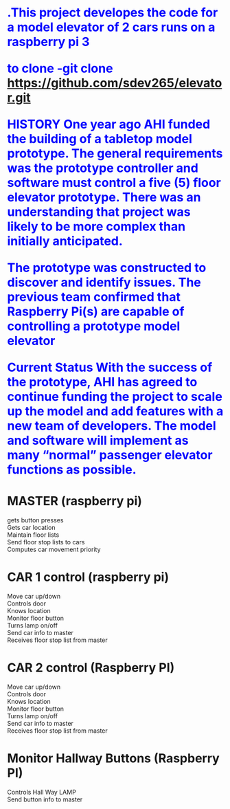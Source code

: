 <h1 style="color:blue;">
.This project developes the code for a model elevator of 2 cars runs on a raspberry pi 3

to clone 
-git clone https://github.com/sdev265/elevator.git

HISTORY
One year ago AHI funded the building of a tabletop model prototype. 
The general requirements was the prototype controller and software must control a five (5) floor elevator prototype. 
There was an understanding that project was likely to be more complex than initially anticipated.

The prototype was constructed to discover and identify issues. 
The previous team confirmed that Raspberry Pi(s) are capable of controlling a prototype model elevator

Current Status
With the success of the prototype, AHI has agreed to continue funding the project to scale up the model and add features with a new team of developers. 
The model and software will implement as many “normal” passenger elevator functions as possible. 

<h1> MASTER (raspberry pi) </h1>

<p>
gets button presses<br>
Gets car location<br>
Maintain floor lists<br>
Send floor stop lists to cars<br>
Computes car movement priority <br>
</p>


<h1>CAR 1 control (raspberry pi) </h1>
<p>
Move car up/down<br>
Controls door<br>
Knows location<br>
Monitor floor button<br>
Turns lamp on/off<br>
Send car info to master<br>
Receives floor stop list from master<br>
</p>

<h1>CAR 2 control (Raspberry PI) </h1>
<p>
Move car up/down<br>
Controls door<br>
Knows location<br>
Monitor floor button<br>
Turns lamp on/off<br>
Send car info to master<br>
Receives floor stop list from master<br>
</p>

<h1>Monitor Hallway Buttons (Raspberry PI)</h1>
<p>
Controls Hall Way LAMP<br>
Send button info to master<br>
</p>